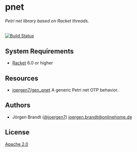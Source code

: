 # pnet
###### Petri net library based on Racket threads.

[![Build Status](https://travis-ci.org/joergen7/pnet.svg?branch=master)](https://travis-ci.org/joergen7/pnet)

## System Requirements

- [Racket](http://racket-lang.org/) 6.0 or higher

## Resources

- [joergen7/gen_pnet](https://github.com/joergen7/gen_pnet) A generic Petri net OTP behavior.


## Authors

- Jörgen Brandt ([@joergen7](https://github.com/joergen7/)) [joergen.brandt@onlinehome.de](mailto:joergen.brandt@onlinehome.de)

## License

[Apache 2.0](https://www.apache.org/licenses/LICENSE-2.0.html)